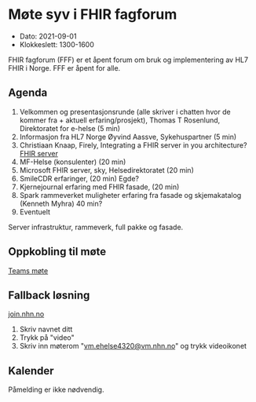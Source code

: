 # Møte syv i FHIR fagforum

* Dato: 2021-09-01
* Klokkeslett: 1300-1600

FHIR fagforum (FFF) er et åpent forum om bruk og implementering av HL7 FHIR i Norge. FFF er åpent for alle.

## Agenda

1. Velkommen og presentasjonsrunde (alle skriver i chatten hvor de kommer fra + aktuell erfaring/prosjekt), Thomas T Rosenlund, Direktoratet for e-helse (5 min)
1. Informasjon fra HL7 Norge Øyvind Aassve, Sykehuspartner (5 min)
1. Christiaan Knaap, Firely, Integrating a FHIR server in you architecture? [FHIR server](https://www.youtube.com/watch?v=TLc5FNxp0HE)
1. MF-Helse (konsulenter) (20 min)
1. Microsoft FHIR server, sky, Helsedirektoratet (20 min)
1. SmileCDR erfaringer, (20 min) Egde?
1. Kjernejournal erfaring med FHIR fasade, (20 min)
1. Spark rammeverket muligheter erfaring fra fasade og skjemakatalog (Kenneth Myhra) 40 min?
1. Eventuelt

Server infrastruktur, rammeverk, full pakke og fasade.

## Oppkobling til møte

[Teams møte](https://teams.microsoft.com/l/meetup-join/19%3ameeting_NGM1NmE0YTctMmRjZS00NTNkLTgxYjctNmY0ZDI4OGIxNDBk%40thread.v2/0?context=%7b%22Tid%22%3a%221f8fc8cc-99b4-410a-95fa-286dd143b04d%22%2c%22Oid%22%3a%22a216d89f-4166-4e08-9907-183e70a2a420%22%7d)

## Fallback løsning

[join.nhn.no](http://join.nhn.no)

1. Skriv navnet ditt  
1. Trykk på "video"  
1. Skriv inn møterom "vm.ehelse4320@vm.nhn.no" og trykk videoikonet  

## Kalender

Påmelding er ikke nødvendig.
